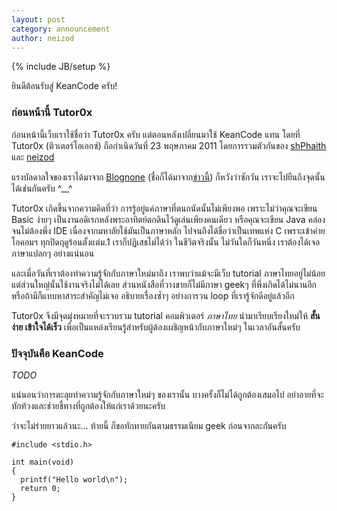 ```yaml
---
layout: post
category: announcement
author: neizod
---
```

{% include JB/setup %}

ยินดีต้อนรับสู่ KeanCode ครับ!

### ก่อนหน้านี้ Tutor0x

ก่อนหน้านี้เว็บเราใช้ชื่อว่า Tutor0x ครับ แต่ตอนหลังเปลี่ยนมาใช้ KeanCode แทน โดยที่ Tutor0x (ติวเตอร์โอเอกซ์) ถือกำเนิดวันที่ 23 พฤษภาคม 2011 โดยการรวมตัวกันของ [shPhaith](https://twitter.com/shPhaith) และ [neizod](https://twitter.com/neizod)

แรงบัลดาลใจของเราได้มาจาก [Blognone](http://www.blognone.com/) (ชื่อก็ได้มาจาก[ข่าวนี้](http://www.blognone.com/news/22687/)) ก็หวังว่าซักวัน เราจะไปยืนถึงจุดนั้นได้เช่นกันครับ ^\_\_^

Tutor0x เกิดขึ้นจากความคิดที่ว่า การรู้อยู่แค่ภาษาที่ตนถนัดนั้นไม่เพียงพอ เพราะไม่ว่าคุณจะเขียน Basic ง่ายๆ เป็นงานอดิเรกหลังพระอาทิตย์ตกดินไว้ดูเล่นเพียงคนเดียว หรือคุณจะเขียน Java คล่องจนไม่ต้องพึ่ง IDE เนื่องจากมหาลัยใช้มันเป็นภาษาหลัก ไปจนถึงได้ชื่อว่าเป็นเทพแห่ง C เพราะเข้าค่ายโอคอมฯ ทุกปิดฤดูร้อนตั้งแต่ม.1 เราก็ปฏิเสธไม่ได้ว่า ในชีวิตจริงนั้น ไม่วันใดก็วันหนึ่ง เราต้องได้เจอภาษาแปลกๆ อย่างแน่นอน

และเมื่อวันที่เราต้องทำความรู้จักกับภาษาใหม่มาถึง เราพบว่าแม้จะมีเว็บ tutorial ภาษาไทยอยู่ไม่น้อย แต่ส่วนใหญ่นั้นใช้งานจริงไม่ได้เลย ส่วนหนังสือที่วางขายก็ไม่มีภาษา geekๆ ที่พึ่งเกิดได้ไม่นานอีก หรือถ้ามีก็แทบหาสาระสำคัญไม่เจอ อธิบายเรื่องซ้ำๆ อย่างการวน loop ที่เรารู้จักดีอยู่แล้วอีก

Tutor0x จึงมีจุดมุ่งหมายที่จะรวบรวม tutorial คอมพิวเตอร์ *ภาษาไทย* นำมาเรียบเรียงใหม่ให้ **สั้น ง่าย เข้าใจได้เร็ว** เพื่อเป็นแหล่งเรียนรู้สำหรับผู้ต้องเผชิญหน้ากับภาษาใหม่ๆ ในเวลาอันสั้นครับ

### ปัจจุบันคือ KeanCode

*TODO*


แน่นอนว่าการตะลุยทำความรู้จักกับภาษาใหม่ๆ ของเรานั้น บางครั้งก็ไม่ได้ถูกต้องเสมอไป อย่าอายที่จะทักท้วงและช่วยชี้ทางที่ถูกต้องให้แก่เราด้วยนะครับ

ว่าจะไม่ร่ายยาวแล้วนะ... ท้ายนี้ ก็ขอทักทายกันตามธรรมเนียม geek ก่อนจากละกันครับ

    #include <stdio.h>

    int main(void)
    {
      printf("Hello world\n");
      return 0;
    }
